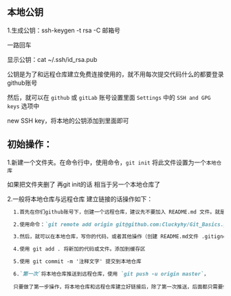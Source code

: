 ## 本地公钥

  1.生成公钥：ssh-keygen -t rsa -C 邮箱号

  一路回车

  显示公钥：cat ~/.ssh/id_rsa.pub

  公钥是为了和远程仓库建立免费连接使用的，就不用每次提交代码什么的都要登录github账号

  然后，就可以在 `github` 或 `gitLab` 账号设置里面 `Settings` 中的 `SSH and GPG keys` 选项中

  new SSH key，将本地的公钥添加到里面即可

## 初始操作：
  
  1.新建一个文件夹。在命令行中，使用命令，`git init` 将此文件设置为一个`本地仓库`

  如果把文件夹删了 再git init的话 相当于另一个本地仓库了

  2.一般将本地仓库与远程仓库 建立链接的话操作如下：

```markdown
  1.首先在你们github账号下，创建一个远程仓库，建议先不要加入 README.md 文件。就是直接配置一个仓库名，和是否公共，还是私有 一个空的仓库就可以。

  2.使用命令：`git remote add origin git@github.com:Cluckyhy/Git_Basics.git`

  3.然后，就可以在本地仓库，写你的代码，或者其他操作（创建 README.md文件 .gitignore文件）

  4.使用 git add . 将新加的代码或文件。添加到缓存区

  5.使用 git commit -m '注释文字' 提交到本地仓库

  6.`第一次`将本地仓库推送到远程仓库，使用 `git push -u origin master`，
  
  只要做了第一步操作，将本地仓库和远程仓库建立好链接后，除了第一次推送，后面都只需要使用使用 `git push` 就可以了

```
